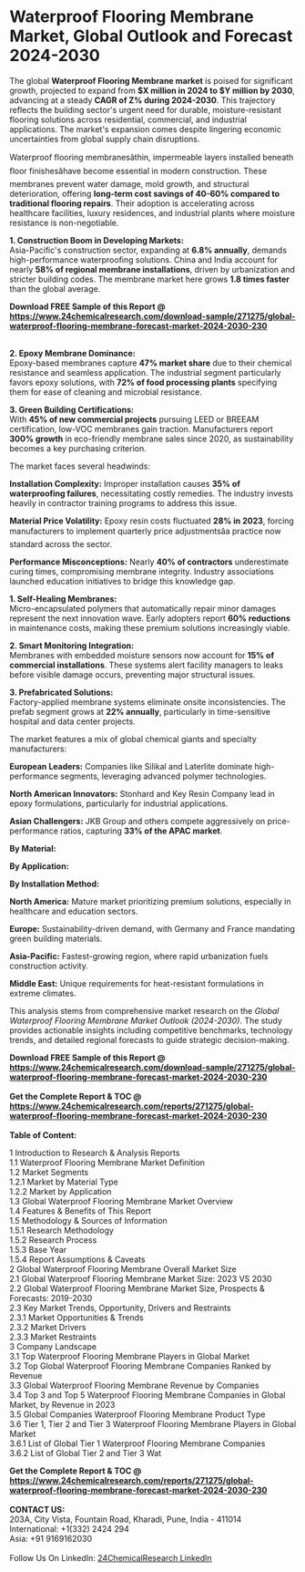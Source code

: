 <h1>Waterproof Flooring Membrane Market, Global Outlook and Forecast 2024-2030</h1><p>The global <strong>Waterproof Flooring Membrane market</strong> is poised for significant growth, projected to expand from <strong>$X million in 2024 to $Y million by 2030</strong>, advancing at a steady <strong>CAGR of Z% during 2024-2030</strong>. This trajectory reflects the building sector's urgent need for durable, moisture-resistant flooring solutions across residential, commercial, and industrial applications. The market's expansion comes despite lingering economic uncertainties from global supply chain disruptions.</p><p>Waterproof flooring membranesâthin, impermeable layers installed beneath floor finishesâhave become essential in modern construction. These membranes prevent water damage, mold growth, and structural deterioration, offering <strong>long-term cost savings of 40-60% compared to traditional flooring repairs</strong>. Their adoption is accelerating across healthcare facilities, luxury residences, and industrial plants where moisture resistance is non-negotiable.</p><p><strong>1. Construction Boom in Developing Markets:</strong><br>
Asia-Pacific's construction sector, expanding at <strong>6.8% annually</strong>, demands high-performance waterproofing solutions. China and India account for nearly <strong>58% of regional membrane installations</strong>, driven by urbanization and stricter building codes. The membrane market here grows <strong>1.8 times faster</strong> than the global average.</p><div><b>Download FREE Sample of this Report @ 
            <a href="https://www.24chemicalresearch.com/download-sample/271275/global-waterproof-flooring-membrane-forecast-market-2024-2030-230">
            https://www.24chemicalresearch.com/download-sample/271275/global-waterproof-flooring-membrane-forecast-market-2024-2030-230</a></b></div><br><p><strong>2. Epoxy Membrane Dominance:</strong><br>
Epoxy-based membranes capture <strong>47% market share</strong> due to their chemical resistance and seamless application. The industrial segment particularly favors epoxy solutions, with <strong>72% of food processing plants</strong> specifying them for ease of cleaning and microbial resistance.</p><p><strong>3. Green Building Certifications:</strong><br>
With <strong>45% of new commercial projects</strong> pursuing LEED or BREEAM certification, low-VOC membranes gain traction. Manufacturers report <strong>300% growth</strong> in eco-friendly membrane sales since 2020, as sustainability becomes a key purchasing criterion.</p><p>The market faces several headwinds:</p><p><strong>Installation Complexity:</strong> Improper installation causes <strong>35% of waterproofing failures</strong>, necessitating costly remedies. The industry invests heavily in contractor training programs to address this issue.</p><p><strong>Material Price Volatility:</strong> Epoxy resin costs fluctuated <strong>28% in 2023</strong>, forcing manufacturers to implement quarterly price adjustmentsâa practice now standard across the sector.</p><p><strong>Performance Misconceptions:</strong> Nearly <strong>40% of contractors</strong> underestimate curing times, compromising membrane integrity. Industry associations launched education initiatives to bridge this knowledge gap.</p><p><strong>1. Self-Healing Membranes:</strong><br>
Micro-encapsulated polymers that automatically repair minor damages represent the next innovation wave. Early adopters report <strong>60% reductions</strong> in maintenance costs, making these premium solutions increasingly viable.</p><p><strong>2. Smart Monitoring Integration:</strong><br>
Membranes with embedded moisture sensors now account for <strong>15% of commercial installations</strong>. These systems alert facility managers to leaks before visible damage occurs, preventing major structural issues.</p><p><strong>3. Prefabricated Solutions:</strong><br>
Factory-applied membrane systems eliminate onsite inconsistencies. The prefab segment grows at <strong>22% annually</strong>, particularly in time-sensitive hospital and data center projects.</p><p>The market features a mix of global chemical giants and specialty manufacturers:</p><p><strong>European Leaders:</strong> Companies like Silikal and Laterlite dominate high-performance segments, leveraging advanced polymer technologies.</p><p><strong>North American Innovators:</strong> Stonhard and Key Resin Company lead in epoxy formulations, particularly for industrial applications.</p><p><strong>Asian Challengers:</strong> JKB Group and others compete aggressively on price-performance ratios, capturing <strong>33% of the APAC market</strong>.</p><p><strong>By Material:</strong></p><p><strong>By Application:</strong></p><p><strong>By Installation Method:</strong></p><p><strong>North America:</strong> Mature market prioritizing premium solutions, especially in healthcare and education sectors.</p><p><strong>Europe:</strong> Sustainability-driven demand, with Germany and France mandating green building materials.</p><p><strong>Asia-Pacific:</strong> Fastest-growing region, where rapid urbanization fuels construction activity.</p><p><strong>Middle East:</strong> Unique requirements for heat-resistant formulations in extreme climates.</p><p>This analysis stems from comprehensive market research on the <em>Global Waterproof Flooring Membrane Market Outlook (2024-2030)</em>. The study provides actionable insights including competitive benchmarks, technology trends, and detailed regional forecasts to guide strategic decision-making.</p><div><b>Download FREE Sample of this Report @ 
            <a href="https://www.24chemicalresearch.com/download-sample/271275/global-waterproof-flooring-membrane-forecast-market-2024-2030-230">
            https://www.24chemicalresearch.com/download-sample/271275/global-waterproof-flooring-membrane-forecast-market-2024-2030-230</a></b></div><br><div><b>Get the Complete Report & TOC @ 
            <a href="https://www.24chemicalresearch.com/reports/271275/global-waterproof-flooring-membrane-forecast-market-2024-2030-230">
            https://www.24chemicalresearch.com/reports/271275/global-waterproof-flooring-membrane-forecast-market-2024-2030-230</a></b></div><br>
            <b>Table of Content:</b><p>1 Introduction to Research & Analysis Reports<br />
    1.1 Waterproof Flooring Membrane Market Definition<br />
    1.2 Market Segments<br />
        1.2.1 Market by Material Type<br />
        1.2.2 Market by Application<br />
    1.3 Global Waterproof Flooring Membrane Market Overview<br />
    1.4 Features & Benefits of This Report<br />
    1.5 Methodology & Sources of Information<br />
        1.5.1 Research Methodology<br />
        1.5.2 Research Process<br />
        1.5.3 Base Year<br />
        1.5.4 Report Assumptions & Caveats<br />
2 Global Waterproof Flooring Membrane Overall Market Size<br />
    2.1 Global Waterproof Flooring Membrane Market Size: 2023 VS 2030<br />
    2.2 Global Waterproof Flooring Membrane Market Size, Prospects & Forecasts: 2019-2030<br />
    2.3 Key Market Trends, Opportunity, Drivers and Restraints<br />
        2.3.1 Market Opportunities & Trends<br />
        2.3.2 Market Drivers<br />
        2.3.3 Market Restraints<br />
3 Company Landscape<br />
    3.1 Top Waterproof Flooring Membrane Players in Global Market<br />
    3.2 Top Global Waterproof Flooring Membrane Companies Ranked by Revenue<br />
    3.3 Global Waterproof Flooring Membrane Revenue by Companies<br />
    3.4 Top 3 and Top 5 Waterproof Flooring Membrane Companies in Global Market, by Revenue in 2023<br />
    3.5 Global Companies Waterproof Flooring Membrane Product Type<br />
    3.6 Tier 1, Tier 2 and Tier 3 Waterproof Flooring Membrane Players in Global Market<br />
        3.6.1 List of Global Tier 1 Waterproof Flooring Membrane Companies<br />
        3.6.2 List of Global Tier 2 and Tier 3 Wat</p><div><b>Get the Complete Report & TOC @ 
            <a href="https://www.24chemicalresearch.com/reports/271275/global-waterproof-flooring-membrane-forecast-market-2024-2030-230">
            https://www.24chemicalresearch.com/reports/271275/global-waterproof-flooring-membrane-forecast-market-2024-2030-230</a></b></div><br><b>CONTACT US:</b><br>
            203A, City Vista, Fountain Road, Kharadi, Pune, India - 411014<br>
            International: +1(332) 2424 294<br>
            Asia: +91 9169162030 <br><br>
            Follow Us On LinkedIn: <a href="https://www.linkedin.com/company/24chemicalresearch/">24ChemicalResearch LinkedIn</a>